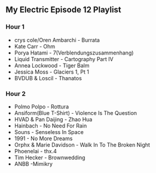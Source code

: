 ## My Electric Episode 12 Playlist

### Hour 1
* crys cole/Oren Ambarchi - Burrata
* Kate Carr - Ohm
* Porya Hatami - 7(Verblendungszusammenhang)
* Liquid Transmitter - Cartography Part IV
* Annea Lockwood - Tiger Balm
* Jessica Moss - Glaciers 1, Pt 1
* BVDUB & Loscil - Thanatos

### Hour 2
* Polmo Polpo - Rottura
* Ansiform(Blue T-Shirt) - Violence Is The Question
* HVAD & Pan Daijing - Zhao Hua
* Hainbach - No Need For Rain
* Souns - Senseless In Space
* 1991 - No More Dreams
* Orphx & Marie Davidson - Walk In To The Broken Night
* Phoenelai - thx.4
* Tim Hecker - Brownwedding
* ANBB -Mimikry